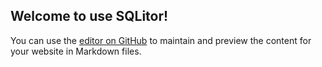 ## Welcome to use SQLitor!

You can use the [editor on GitHub](https://github.com/NBBaoZheng/SQlitor/edit/gh-pages/index.md) to maintain and preview the content for your website in Markdown files.

